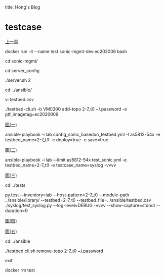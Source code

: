 title: Hong's Blog

# testcase

[上一頁](https://jian-hong-wu.github.io/blog/)

docker run -it --name test sonic-mgmt-dev:ec202006 bash

cd sonic-mgmt/

cd server_config

./server.sh 2

cd ../ansible/

vi testbed.csv

./testbed-cli.sh -b VM0200 add-topo 2-7_t0 ~/.password -e ptf_imagetag=ec2020006

[圖(一)](https://jian-hong-wu.github.io/blog/pic/1.jpg)

ansible-playbook -i lab config_sonic_basedon_testbed.yml -l as5812-54x -e testbed_name=2-7_t0 -e deploy=true -e save=true

[圖(二)](https://jian-hong-wu.github.io/blog/pic/2.jpg)

ansible-playbook -i lab --limit as5812-54x test_sonic.yml -e testbed_name=2-7_t0 -e  testcase_name=syslog -vvvv

[圖(三)](https://jian-hong-wu.github.io/blog/pic/3.jpg)

cd ../tests

py.test --inventory=lab --host-pattern=2-7_t0 --module-path ../ansible/library/ --testbed=2-7_t0 --testbed_file=../ansible/testbed.csv ./syslog/test_syslog.py --log-level=DEBUG -vvvv --show-capture=stdout --duration=0

[圖(四)](https://jian-hong-wu.github.io/blog/pic/4.jpg)

[圖(五)](https://jian-hong-wu.github.io/blog/pic/5.jpg)

cd ../ansible

./testbed.cli.sh remove-topo 2-7_t0 ~/.password

exit

docker rm test

